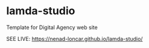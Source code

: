 # lamda-studio
Template for Digital Agency web site

SEE LIVE:  https://nenad-loncar.github.io/lamda-studio/
